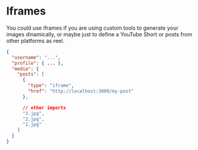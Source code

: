 # Iframes

You could use iframes if you are using custom tools to generate your images dinamically,
or maybe just to define a YouTube Short or posts from other platforms as reel.

```json
{
  "username": "...",
  "profile": { ... },
  "media": {
    "posts": [
      {
        "type": "iframe",
        "href": "http://localhost:3000/my-post"
      },

      // other imports
      "3.jpg",
      "2.jpg",
      "1.jpg"
    ]
  }
}
```